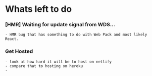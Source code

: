 # Whats left to do

### [HMR] Waiting for update signal from WDS... 
    - HMR bug that has something to do with Web Pack and most likely React.


### Get Hosted
    - look at how hard it will be to host on netlify
    - compare that to hosting on heroku
    -